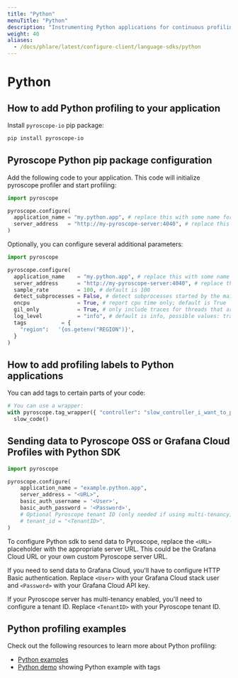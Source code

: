 ```yaml
---
title: "Python"
menuTitle: "Python"
description: "Instrumenting Python applications for continuous profiling"
weight: 40
aliases:
  - /docs/phlare/latest/configure-client/language-sdks/python
---
```


# Python

## How to add Python profiling to your application

Install `pyroscope-io` pip package:

```bash
pip install pyroscope-io
```

## Pyroscope Python pip package configuration

Add the following code to your application. This code will initialize pyroscope profiler and start profiling:

```python
import pyroscope

pyroscope.configure(
  application_name = "my.python.app", # replace this with some name for your application
  server_address   = "http://my-pyroscope-server:4040", # replace this with the address of your pyroscope server
)
```

Optionally, you can configure several additional parameters:

```python
import pyroscope

pyroscope.configure(
  application_name    = "my.python.app", # replace this with some name for your application
  server_address      = "http://my-pyroscope-server:4040", # replace this with the address of your pyroscope server
  sample_rate         = 100, # default is 100
  detect_subprocesses = False, # detect subprocesses started by the main process; default is False
  oncpu               = True, # report cpu time only; default is True
  gil_only            = True, # only include traces for threads that are holding on to the Global Interpreter Lock; default is True
  log_level           = "info", # default is info, possible values: trace, debug, info, warn, error and critical 
  tags           = {
    "region":   '{os.getenv("REGION")}',
  }
)
```

## How to add profiling labels to Python applications

You can add tags to certain parts of your code:

```python
# You can use a wrapper:
with pyroscope.tag_wrapper({ "controller": "slow_controller_i_want_to_profile" }):
  slow_code()
```

## Sending data to Pyroscope OSS or Grafana Cloud Profiles with Python SDK


```python
import pyroscope

pyroscope.configure(
	application_name = "example.python.app",
	server_address = "<URL>",
	basic_auth_username = '<User>',
	basic_auth_password = '<Password>',
    # Optional Pyroscope tenant ID (only needed if using multi-tenancy). Not needed for Grafana Cloud.
	# tenant_id = "<TenantID>",
)
```

To configure Python sdk to send data to Pyroscope, replace the `<URL>` placeholder with the appropriate server URL. This could be the Grafana Cloud URL or your own custom Pyroscope server URL.

If you need to send data to Grafana Cloud, you'll have to configure HTTP Basic authentication. Replace `<User>` with your Grafana Cloud stack user and `<Password>` with your Grafana Cloud API key.

If your Pyroscope server has multi-tenancy enabled, you'll need to configure a tenant ID. Replace `<TenantID>` with your Pyroscope tenant ID.

## Python profiling examples

Check out the following resources to learn more about Python profiling:
- [Python examples](https://github.com/pyroscope-io/pyroscope/tree/main/examples/python)
- [Python demo](https://demo.pyroscope.io/?query=rideshare-app-python.cpu%7B%7D) showing Python example with tags

